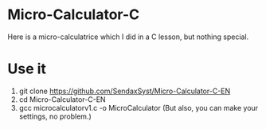 # Micro-Calculator-C
Here is a micro-calculatrice which I did in a C lesson, but nothing special.

# Use it

1. git clone https://github.com/SendaxSyst/Micro-Calculator-C-EN
2. cd Micro-Calculator-C-EN
3. gcc microcalculatorv1.c -o MicroCalculator (But also, you can make your settings, no problem.)
